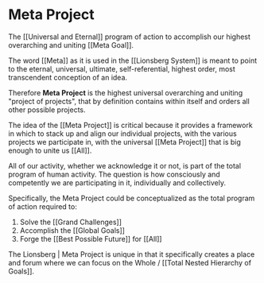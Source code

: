 # Meta Project

The [[Universal and Eternal]] program of action to accomplish our highest overarching and uniting [[Meta Goal]]. 

The word [[Meta]] as it is used in the [[Lionsberg System]] is meant to point to the eternal, universal, ultimate, self-referential, highest order, most transcendent conception of an idea. 

Therefore **Meta Project** is the highest universal overarching and uniting "project of projects", that by definition contains within itself and orders all other possible projects.

The idea of the [[Meta Project]] is critical because it provides a framework in which to stack up and align our individual projects, with the various projects we participate in, with the universal [[Meta Project]] that is big enough to unite us [[All]].  

All of our activity, whether we acknowledge it or not, is part of the total program of human activity. The question is how consciously and competently we are participating in it, individually and collectively. 

Specifically, the Meta Project could be conceptualized as the total program of action required to: 

1. Solve the [[Grand Challenges]] 
2. Accomplish the [[Global Goals]] 
3. Forge the [[Best Possible Future]] for [[All]] 

The Lionsberg | Meta Project is unique in that it specifically creates a place and forum where we can focus on the Whole / [[Total Nested Hierarchy of Goals]]. 